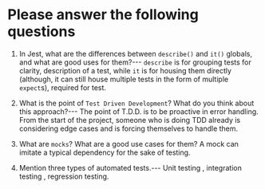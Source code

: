 # Please answer the following questions

1.  In Jest, what are the differences between `describe()` and `it()` globals, and what are good uses for them?---
 `describe` is for grouping tests for clarity, description of a test, while `it` is for housing them directly (although, it can still house multiple tests in the form of multiple `expect`s), required for test. 
2.  What is the point of `Test Driven Development`? What do you think about this approach?---
 The point of T.D.D. is to be proactive in error handling. From the start of the project, someone who is doing TDD already is considering edge cases and is forcing themselves to handle them. 

3.  What are `mocks`? What are a good use cases for them?
A mock can imitate a typical dependency  for the sake of testing.
4.  Mention three types of automated tests.---
Unit testing , integration testing , regression testing.
